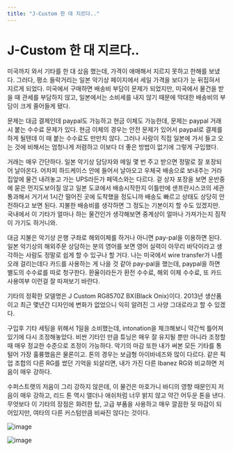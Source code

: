 ```yaml
---
title: "J-Custom 한 대 지르다.."
---
```

# J-Custom 한 대 지르다..


미국까지 와서 기타를 한 대 샀음 했는데, 가격이 애매해서 지르지 못하고 한해를 보냈다. 그러다, 평소 들락거리는 일본 악기상 페이지에서 세일 가격을 보다가 눈 뒤집혀서 지르게 되었다. 미국에서 구매하면 배송비 부담이 문제가 되었지만, 미국에서 물건을 받을 때 관세를 부담하지 않고, 일본에서는 소비세를 내지 않기 때문에 막대한 배송비의 부담이 크게 줄어들게 됐다. 




문제는 대금 결제인데 paypal도 가능하고 현금 이체도 가능한데, 문제는 paypal 거래시 붙는 수수료 문제가 있다. 현금 이체의 경우는 안전 문제가 있어서 paypal로 결제를 하게 될텐데 이 때 붙는 수수료도 만만치 않다. 그러나 사람이 직접 일본에 가서 들고 오는 것에 비해서는 엄청나게 저렴하고 이보다 더 좋은 방법이 없기에 그렇게 구입했다.




거래는 매우 간단하다. 일본 악기상 담당자와 메일 몇 번 주고 받으면 정말로 잘 포장되어 날아온다. 어차피 하드케이스 안에 들어서 날아오고 우체국 배송으로 보내주는 거라 집앞에 물건 내려놓고 가는 UPS라든가 페덱스와는 다르다. 겉 상자 포장을 보면 운반중에 묻은 먼지도보이질 않고 일본 도쿄에서 배송시작한지 이틀만에 샌프란시스코의 세관 통과해서 거기서 1시간 떨어진 곳에 도착했을 정도니까 배송도 빠르고 상태도 상당히 안전하다고 보면 된다. 지불한 배송비를 생각하면 그 정도는 기본이지 할 수도 있겠지만. 국내에서 이 기타가 얼마나 하는 물건인가 생각해보면 중계상이 얼마나 가져가는지 짐작이 가기도 하거니와.




대금 지불은 악기상 은행 구좌로 해외이체를 하거나 아니면 pay-pal을 이용하면 된다. 일본 악기상의 해외주문 상담하는 분의 영어를 보면 영어 실력이 아무리 바닥이라고 생각하는 사람도 정말로 쉽게 할 수 있구나 할 거다. 나는 미국에서 wire transfer가 나름 오래 걸리는데다 카드를 사용하는 게 나을 것 같아 pay-pal을 했는데, paypal을 하면 별도의 수수료를 따로 청구한다. 환율이라든가 환전 수수료, 해외 이체 수수료, 또 카드 사용여부 이런걸 잘 따져보기 바란다.




기타의 정확한 모델명은 J Custom RG8570Z BX(Black Onix)이다. 2013년 생산품이고 최근 몇년간 디자인에 변화가 없었으니 익히 알려진 그 사양 그대로라고 할 수 있겠다. 




구입후 기타 세팅을 위해서 1일을 소비했는데, intonation을 체크해보니 약간씩 틀어져있기에 다시 조정해놓았다. 비싼 기타인 만큼 튜닝은 매우 잘 유지될 뿐만 아니라 조정할 때 매우 정교한 수준으로 조정이 가능하다. 악기의 마감 또한 내가 써본 모든 기타를 통털어 가장 훌륭했음은 물론이고. 톤의 경우는 보급형 아이바네즈와 많이 다르다. 같은 픽업 조합의 다른 RG를 썼던 기억을 되살리면, 내가 가진 다른 Ibanez RG와 비교하면 저음이 매우 강하다. 




수퍼스트랫의 저음이 그리 강하지 않은데, 이 물건은 마호가니 바디의 영향 때문인지 저음이 매우 강하고, 리드 톤 역시 앨더나 애쉬처럼 너무 밝지 않고 약간 어두운 톤을 낸다. 무엇보다 이 기타의 장점은 화려한 탑, 고급 부품을 사용하고 매우 깔끔한 뒷 마감이 되어있지만, 여타의 다른 커스텀만큼 비싸진 않다는 것이다. 

![image](718d3fbedf8406ab15b143050d2b24e0.jpg)





![image](a908c5050ac2a14e2a55545678def8cf.jpg)


